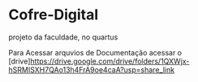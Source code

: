 # Cofre-Digital
projeto da faculdade, no quartus


Para Acessar arquvios de Documentação acessar o [drive]<https://drive.google.com/drive/folders/1QXWjx-hSRMISXH7QAo13h4FrA9oe4caA?usp=share_link>


